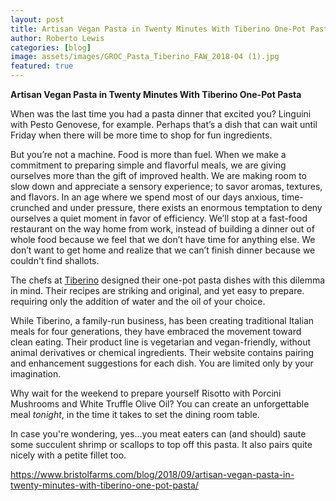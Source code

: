 ```yaml
---
layout: post
title: Artisan Vegan Pasta in Twenty Minutes With Tiberino One-Pot Pasta
author: Roberto Lewis
categories: [blog]
image: assets/images/GROC_Pasta_Tiberino_FAW_2018-04 (1).jpg
featured: true
---
```


**Artisan Vegan Pasta in Twenty Minutes With Tiberino One-Pot Pasta**

When was the last time you had a pasta dinner that excited you? Linguini with Pesto Genovese, for example. Perhaps that’s a dish that can wait until Friday when there will be more time to shop for fun ingredients. 

But you’re not a machine.  Food is more than fuel. When we make a commitment to preparing simple and flavorful meals, we are giving ourselves more than the gift of improved health. We are making room to slow down and appreciate a sensory experience; to savor aromas, textures, and flavors. In an age where we spend most of our days anxious, time-crunched and under pressure, there exists an enormous temptation to deny ourselves a quiet moment in favor of efficiency. We’ll stop at a fast-food restaurant on the way home from work, instead of building a dinner out of whole food because we feel that we don’t have time for anything else. We don’t want to get home and realize that we can’t finish dinner because we couldn't find shallots.  

The chefs at [Tiberino](http://www.tiberino.us/shop/index.php) designed their one-pot pasta dishes with this dilemma in mind. Their recipes are striking and original, and yet easy to prepare. requiring only the addition of water and the oil of your choice.

While Tiberino, a family-run business, has been creating traditional Italian meals for four generations, they have embraced the movement toward clean eating. Their product line is vegetarian and vegan-friendly, without animal derivatives or chemical ingredients. Their website contains pairing and enhancement suggestions for each dish. You are limited only by your imagination.

Why wait for the weekend to prepare yourself Risotto with Porcini Mushrooms and White Truffle Olive Oil? You can create an unforgettable meal *tonight*, in the time it takes to set the dining room table. 

In case you're wondering, yes...you meat eaters can (and should) saute some succulent shrimp or scallops to top off this pasta. It also pairs quite nicely with a petite fillet too.

https://www.bristolfarms.com/blog/2018/09/artisan-vegan-pasta-in-twenty-minutes-with-tiberino-one-pot-pasta/
